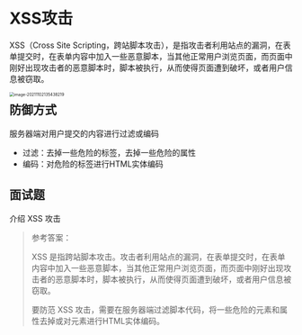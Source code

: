 # XSS攻击

XSS（Cross Site Scripting，跨站脚本攻击），是指攻击者利用站点的漏洞，在表单提交时，在表单内容中加入一些恶意脚本，当其他正常用户浏览页面，而页面中刚好出现攻击者的恶意脚本时，脚本被执行，从而使得页面遭到破坏，或者用户信息被窃取。

<img src="http://mdrs.yuanjin.tech/img/20211102135438.png" alt="image-20211102135438219" style="zoom:50%;" align="left"/>

## 防御方式

服务器端对用户提交的内容进行过滤或编码

- 过滤：去掉一些危险的标签，去掉一些危险的属性
- 编码：对危险的标签进行HTML实体编码

## 面试题

介绍 XSS 攻击

> 参考答案：
>
> XSS 是指跨站脚本攻击。攻击者利用站点的漏洞，在表单提交时，在表单内容中加入一些恶意脚本，当其他正常用户浏览页面，而页面中刚好出现攻击者的恶意脚本时，脚本被执行，从而使得页面遭到破坏，或者用户信息被窃取。
>
> 要防范 XSS 攻击，需要在服务器端过滤脚本代码，将一些危险的元素和属性去掉或对元素进行HTML实体编码。